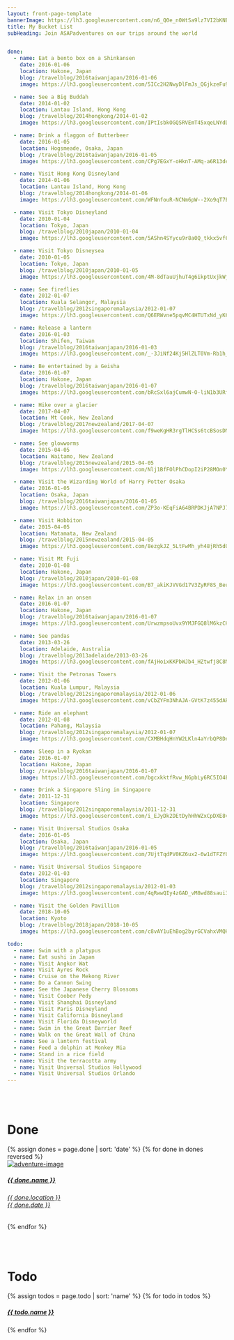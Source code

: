 ```yaml
---
layout: front-page-template
bannerImage: https://lh3.googleusercontent.com/n6_Q0e_n0WtSa9lz7VI2bKNBq7-acsUimYI_Tsz30y5_4S0yICQRhZkec8cOFb01Et1zdzaeL4Skbak3jmommtnTYAFu21ZMY9XBs1qydKSm8PZw5BRu3sU1L1_3hvPsbMfYO8tXHQ
title: My Bucket List
subHeading: Join ASAPadventures on our trips around the world


done:
  - name: Eat a bento box on a Shinkansen
    date: 2016-01-06
    location: Hakone, Japan
    blog: /travelblog/2016taiwanjapan/2016-01-06
    image: https://lh3.googleusercontent.com/5ICc2H2NwyDlFmJs_QGjkzeFu9S5OfUq-nNP8H-pUx_oAfwE0tufs9UvO5e7AXaFnzieM0GpXKUURLh3Q-Z7ulZBfVAPsI6DFf96vhTePso0Mz3GHYlYK3gUeDmYP9X6dGem8Q3x_Q

  - name: See a Big Buddah
    date: 2014-01-02
    location: Lantau Island, Hong Kong
    blog: /travelblog/2014hongkong/2014-01-02
    image: https://lh3.googleusercontent.com/IPtIsbkOGQSRVEmT45xqeLNYdDsUtAZyu67rDWlId21CyPoJRTSx2-w5tDmq__Qi0s039GFUfkwl4zLsoaA_x1-nvZ9FpzbrDEd__E2QDavHlagYZkrOWWiAdFwZYGSCztinAqLxfA

  - name: Drink a flaggon of Butterbeer
    date: 2016-01-05
    location: Hogsmeade, Osaka, Japan
    blog: /travelblog/2016taiwanjapan/2016-01-05
    image: https://lh3.googleusercontent.com/CPg7EGxY-oHknT-AMq-a6R13deS5CfQbutwVvXaMDmUv5yv-9IbI5C9JYPQW1ylelyXGvFzB5z8uP7XbHtmHKTU9tm_rL3WCxK0Hxu5UZACnRYLNO8cGvYPJ43IoO0tcRXc50R2s7w

  - name: Visit Hong Kong Disneyland
    date: 2014-01-06
    location: Lantau Island, Hong Kong
    blog: /travelblog/2014hongkong/2014-01-06
    image: https://lh3.googleusercontent.com/WFNnfouR-NCNm6pW--2Xo9qT7EdchMlIWzAwXC8Jt0WgdYN9gtc9kwzUVIZP-d36L69P4mII2dlvMSrkHLNdCcZiAqz3NYrKfUPiWQVSeIQGJDLHK4G9i9s1EDpBOiWtvxR0JqAwrQ

  - name: Visit Tokyo Disneyland
    date: 2010-01-04
    location: Tokyo, Japan
    blog: /travelblog/2010japan/2010-01-04
    image: https://lh3.googleusercontent.com/5AShn4SYycu9r8a0Q_tkkx5vf60sfuMkJvmsi8u8gz69iHq7MAW8odw1k-4szYiqZUagGjOqgT8fhM-knJnrNeuJ_H_5hOoOsBXhdD7BfENqQ0EJIZjfHU6krkSGc15Mf5z9OQ

  - name: Visit Tokyo Disneysea
    date: 2010-01-05
    location: Tokyo, Japan
    blog: /travelblog/2010japan/2010-01-05
    image: https://lh3.googleusercontent.com/4M-8dTauUjhuT4g6ikptUxjkWjbyCIGy8c6okksbVZCb9NCpd8nn7HcF6sAHQbgjhWMRp0sCQdFunYElwUbs4NtDLuYaLESxJwMvmzRXx-Qa8JpbzPaGVhm-0VIs4ypmRah7lA

  - name: See fireflies
    date: 2012-01-07
    location: Kuala Selangor, Malaysia
    blog: /travelblog/2012singaporemalaysia/2012-01-07
    image: https://lh3.googleusercontent.com/Q6ERWvne5pqvMC4HTUTxNd_yK6Mi53uywRzz-8BU-s_SsegdQi7Q_3W6m1JalJku_9PR1Zn8L84qU_7IAU-BS5QXBdV55mcjRv6M0jshBE6IgVb981vhs6Df3LLIogz5dvCQHgLfog

  - name: Release a lantern
    date: 2016-01-03
    location: Shifen, Taiwan
    blog: /travelblog/2016taiwanjapan/2016-01-03
    image: https://lh3.googleusercontent.com/_-3JiNf24Kj5HlZLT0Vm-Rb1h_4OLTIfAAb2k02n1qZofDTjfbOWg2B032xCZ0v2Yspgc7-dSViTdBSP7Gn4ugU_hsuBLDd86skCzHIS5BAfJuyxLQCvrVzyN3eFoH26ERcmicCS1A

  - name: Be entertained by a Geisha
    date: 2016-01-07
    location: Hakone, Japan
    blog: /travelblog/2016taiwanjapan/2016-01-07
    image: https://lh3.googleusercontent.com/bRcSxl6ajCumwN-O-liN1b3URf8G0MUFxh0a3dxEtuQFlU9toZs0IC6uEGGzJjhnccq4Bl9NtEY1G2DshCpp7q2aakg5zN8dGZoVZ-3zn2ou_o0E29NRRl8Na0d2o9Yrjj-vnloDhw

  - name: Hike over a glacier
    date: 2017-04-07
    location: Mt Cook, New Zealand
    blog: /travelblog/2017newzealand/2017-04-07
    image: https://lh3.googleusercontent.com/f9weKgHR3rgTlHCSs6tcBSosDMYiVUqX5kNoWAs1_RZUrFsSm27c3MV2u8igdqlDmQM10NL99bF-T-fqzmBIittSv2Pxh5FixeGlXMicWPbE0_YTdoRNR8UmCXaldowk7-_bzQuSuQ

  - name: See glowworms
    date: 2015-04-05
    location: Waitamo, New Zealand
    blog: /travelblog/2015newzealand/2015-04-05
    image: https://lh3.googleusercontent.com/Nlj1BfFOlPhCDopI2iP28MOn0YGAPTWhNhnyWyYSZDCUoWpPdK8UnSS2HJ5tZzArWsViqw9urgiNhx648VlNeUsGy43eVuLp774Olfe6OyGyF6i1wYmW17fKlb7CUJPSF4xgL65yCA

  - name: Visit the Wizarding World of Harry Potter Osaka
    date: 2016-01-05
    location: Osaka, Japan
    blog: /travelblog/2016taiwanjapan/2016-01-05
    image: https://lh3.googleusercontent.com/ZP3o-KEqFiA64BRPDKJjA7NPJ7NjDGzjF9xRRL3v-bHHjIUa6w6bdAt6fo5dgiKfgjPhaJ7D2FLN2p_feNJtruJn09H9f3hT-h1PK2QAaw8NDIhZAj92lbhoGFlOKJi6MfZtmd8uSQ

  - name: Visit Hobbiton
    date: 2015-04-05
    location: Matamata, New Zealand
    blog: /travelblog/2015newzealand/2015-04-05
    image: https://lh3.googleusercontent.com/8ezgkJZ_5LtFwMh_yh48jRh5dOw-HDGMkqtpcMHZF8rq1TJBfND3j5YMQb6GYg9jFNEJTbHkIdmqaAHAmn7zHV9Ma_1TkQhcPHpx4M9UVeXY-Y8o6MmYbNs7KBqpjLzBi9T6CUU_VA

  - name: Visit Mt Fuji
    date: 2010-01-08
    location: Hakone, Japan
    blog: /travelblog/2010japan/2010-01-08
    image: https://lh3.googleusercontent.com/B7_akiKJVVGd17V3ZyRF8S_BeuKND8GqzLfr6shR9PuXCVgqB1ls88mBjBY4A6wF-RiDXZmxH6qWCUtbvlCBLids0WmyRJvSVbggZbYnf84hJMPjboXg31upcPdWw0odiCQfog

  - name: Relax in an onsen
    date: 2016-01-07
    location: Hakone, Japan
    blog: /travelblog/2016taiwanjapan/2016-01-07
    image: https://lh3.googleusercontent.com/UrwzmpsoUvx9YMJFGQ8lM6kzCHd46dndMC6ErEI8VT4CStrjAmmtHrkpPCLuTIUBqhZgI2VrD0lQZwWY6Qz3sWwKguRlsEv_DkPj7YICL5usC29mhE-47lnifiChurKsGtavPEswJQ

  - name: See pandas
    date: 2013-03-26
    location: Adelaide, Australia
    blog: /travelblog/2013adelaide/2013-03-26
    image: https://lh3.googleusercontent.com/fAjHoixKKPbWJb4_HZtwfj8C8McNPVORF1fgwCBfJuA0x2f-qKl4qcZobmUozX2NC9ekAohICY8mvhCj9_5EzAVrjFDrsqV7TKDbO9VDQdH5mPHdORhHjuG6UmmNK4SdrkYA2LhYFA

  - name: Visit the Petronas Towers
    date: 2012-01-06
    location: Kuala Lumpur, Malaysia
    blog: /travelblog/2012singaporemalaysia/2012-01-06
    image: https://lh3.googleusercontent.com/vCbZYFm3NhAJA-GVtK7z455dARubPGGjkwoUQTanhYzGtwkkUHL03qJ9qo52gv2aj8Ee4Y343xDczEljsJAe55ZSawhoQLJlRG63N4eclzUsEhwLnvVTLcdx8BQM4jRIt6bSdyNvmg

  - name: Ride an elephant
    date: 2012-01-08
    location: Pahang, Malaysia
    blog: /travelblog/2012singaporemalaysia/2012-01-07
    image: https://lh3.googleusercontent.com/CXMBHdqHnYW2LKln4aYrbQP8Dn7ia_muc30LZMbfXww-6OcMBL-9u0PVE9eqSDioVa0jLLEshvcyFQ-Xc897Fz_S6WBr_3rWahefSrRLd74dDR2PavGaSTEfBz0NSpeVoN3Mdjgjng

  - name: Sleep in a Ryokan
    date: 2016-01-07
    location: Hakone, Japan
    blog: /travelblog/2016taiwanjapan/2016-01-07
    image: https://lh3.googleusercontent.com/bgcxkktfRvw_NGpbLy6RC5IO4E5HK6QqDrXFKP3W6WYSqKRP6YS1vd8ssJep2ja_sAY4BdVBDndsyZFmw6nY1XQYSeZP3_6Id2kYf8wQ86pf3Wkx69WAoREd5AfjN6GdUFVgbUsrNw

  - name: Drink a Singapore Sling in Singapore
    date: 2011-12-31
    location: Singapore
    blog: /travelblog/2012singaporemalaysia/2011-12-31
    image: https://lh3.googleusercontent.com/i_EJyDk2DEtDyhHhWZxCpDXE8vGuCzP1XSVUr9TBFruebSKIunEAmGlX0QYfmGOhzSmjeqrI08z3XNPv-dL-9aGIifvBX4P-pP-tYlJvREOXwOHrDG-EqCu-vmmdnJUTAJv3USuaIA

  - name: Visit Universal Studios Osaka
    date: 2016-01-05
    location: Osaka, Japan
    blog: /travelblog/2016taiwanjapan/2016-01-05
    image: https://lh3.googleusercontent.com/7UjtTqdPV0KZ6ux2-6w1dTFZY0SxZPzTOMUiFmtWv2LETT4s0UkjZwQ7KiZ8opQRaq_GgbyqLgay9zmQiOV4mJ37Zm2fwk7py6kmRJpnDnIu1ZyFDhdG52STr1cLzxuJqIm3T7M4TQ

  - name: Visit Universal Studios Singapore
    date: 2012-01-03
    location: Singapore
    blog: /travelblog/2012singaporemalaysia/2012-01-03
    image: https://lh3.googleusercontent.com/4qRwwQIy4zGAD_vM8wd88saui36M-sE2HPLDRi7rQMhpUyL23JyxQvjAlera29NxPo0iGO07qGHcZbjAmJGRk92_mRsx1-N1ZCv9_knLXTV4NVUq6Tx3axn6QDHWVANyTr1K26YwHA

  - name: Visit the Golden Pavillion
    date: 2018-10-05
    location: Kyoto
    blog: /travelblog/2018japan/2018-10-05
    image: https://lh3.googleusercontent.com/c8vAY1uEhBog2byrGCVahxVMQHQnpxe7Qm-6dgKDYSXQrv3jQ6h4cYVVk7T2aQbQQkOCWfl_80E7jXIAcI5w3vZ4wU4KkN6-9-jrLDlXnRTOFXFmOcLS76dI-Huia9NlNuiFXObHwD0=w2400

todo:
  - name: Swim with a platypus
  - name: Eat sushi in Japan
  - name: Visit Angkor Wat
  - name: Visit Ayres Rock
  - name: Cruise on the Mekong River
  - name: Do a Cannon Swing
  - name: See the Japanese Cherry Blossoms
  - name: Visit Coober Pedy
  - name: Visit Shanghai Disneyland
  - name: Visit Paris Disneyland
  - name: Visit California Disneyland
  - name: Visit Florida Disneyworld
  - name: Swim in the Great Barrier Reef
  - name: Walk on the Great Wall of China
  - name: See a lantern festival
  - name: Feed a dolphin at Monkey Mia
  - name: Stand in a rice field
  - name: Visit the terracotta army
  - name: Visit Universal Studios Hollywood
  - name: Visit Universal Studios Orlando
---
```


<div class="row">
  <div class="text-uppercase adventure-list experience">
    <h1 class="animated fadeInUp" style="padding-top: 50px">Done</h1>
    {% assign dones = page.done | sort: 'date' %}
    {% for done in dones reversed %}
      <div class="col-md-6 col-sm-6 animated fadeInUp" data-wow-delay="0.3s" data-wow-duration="1s">
        <a href="{{ done.blog }}">
          <img src="{{ done.image }}" alt="adventure-image" class="img-responsive">
          <div class="overlay-lnk text-uppercase text-center">
            <i class="icon icon-target"></i>
            <h5>{{ done.name }}</h5>
            <h6>{{ done.location }}<br/>{{ done.date }}</h6>
          </div>
        </a>
      </div>
    {% endfor %}
  </div>
</div>

<div class="row">
  <div class="text-uppercase adventure-list experience">
    <h1 class="animated fadeInUp" style="padding-top: 50px">Todo</h1>
    {% assign todos = page.todo | sort: 'name' %}
    {% for todo in todos %}
      <div class="col-md-6 col-sm-6 animated fadeInUp" data-wow-delay="0.2s" data-wow-duration="1s">
        <a href="#">
          <img src="data:image/png;base64,iVBORw0KGgoAAAANSUhEUgAAAAEAAAABCAYAAAAfFcSJAAAABmJLR0QA/wD/AP+gvaeTAAAACXBIWXMAAAsTAAALEwEAmpwYAAAAB3RJTUUH4gEOByYCYni6JwAAAB1pVFh0Q29tbWVudAAAAAAAQ3JlYXRlZCB3aXRoIEdJTVBkLmUHAAAADUlEQVQI12OYNm3afwAGSgLC16IAKQAAAABJRU5ErkJggg==" alt="adventure-image" class="img-responsive" >
          <div class="overlay-lnk text-uppercase text-center">
            <i class="icon icon-lightbulb"></i>
            <h5>{{ todo.name }}</h5>
          </div>
        </a>
      </div>
    {% endfor %}
  </div>
</div>
